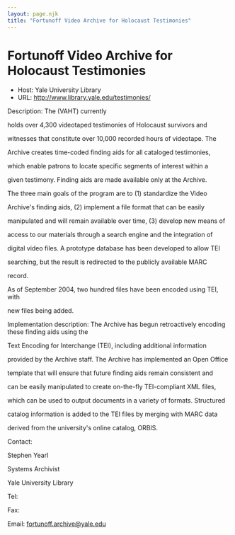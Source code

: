 ```yaml
---
layout: page.njk
title: "Fortunoff Video Archive for Holocaust Testimonies"
---
```

# Fortunoff Video Archive for Holocaust Testimonies




* Host: Yale University Library
* URL: <http://www.library.yale.edu/testimonies/>



Description:
 The (VAHT) currently 
 
 holds over 4,300 videotaped testimonies of Holocaust survivors and 
 
 witnesses that constitute over 10,000 recorded hours of videotape. The 
 
 Archive creates time-coded finding aids for all cataloged testimonies, 
 
 which enable patrons to locate specific segments of interest within a 
 
 given testimony. Finding aids are made available only at the Archive.
 
 
 
 The three main goals of the program are to (1) standardize the Video 
 
 Archive's finding aids, (2) implement a file format that can be easily 
 
 manipulated and will remain available over time, (3) develop new means of 
 
 access to our materials through a search engine and the integration of 
 
 digital video files. A prototype database has been developed to allow TEI 
 
 searching, but the result is redirected to the publicly available MARC 
 
 record.
 
 
 
 As of September 2004, two hundred files have been encoded using TEI, with 
 
 new files being added.



Implementation description:
 The Archive has begun retroactively encoding these finding aids using the 
 
 Text Encoding for Interchange (TEI), including additional information 
 
 provided by the Archive staff. The Archive has implemented an Open Office 
 
 template that will ensure that future finding aids remain consistent and 
 
 can be easily manipulated to create on-the-fly TEI-compliant XML files, 
 
 which can be used to output documents in a variety of formats. Structured 
 
 catalog information is added to the TEI files by merging with MARC data 
 
 derived from the university's online catalog, ORBIS.



Contact: 



Stephen Yearl



 
 Systems Archivist
 
 Yale University Library


Tel: 


Fax: 


Email: [fortunoff.archive@yale.edu](mailto:fortunoff.archive@yale.edu)





